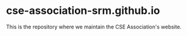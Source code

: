 # cse-association-srm.github.io
This is the repository where we maintain the CSE Association's website.
